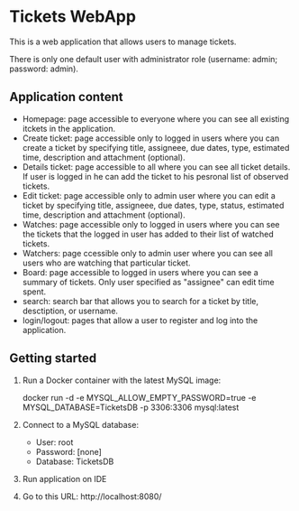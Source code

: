 # Tickets WebApp

This is a web application that allows users to manage tickets.

There is only one default user with administrator role (username: admin; password: admin).



## Application content

- Homepage: page accessible to everyone where you can see all existing itckets in the application.
- Create ticket: page accessible only to logged in users where you can create a ticket by specifying title, assigneee, due dates, type, estimated time, description and attachment (optional).
- Details ticket: page accessible to all where you can see all ticket details. If user is logged in he can add the ticket to his pesronal list of observed tickets.
- Edit ticket: page accessible only to admin user where you can edit a ticket by specifying title, assigneee, due dates, type, status, estimated time, description and attachment (optional).
- Watches: page accessible only to logged in users where you can see the tickets that the logged in user has added to their list of watched tickets.
- Watchers: page ccessible only to admin user where you can see all users who are watching that particular ticket.
- Board: page accessible to logged in users where you can see a summary of tickets. Only user specified as "assignee" can edit time spent.
- search: search bar that allows you to search for a ticket by title, desctiption, or username.
- login/logout: pages that allow a user to register and log into the application.



## Getting started

1) Run a Docker container with the latest MySQL image:
   
   docker run -d -e MYSQL_ALLOW_EMPTY_PASSWORD=true -e MYSQL_DATABASE=TicketsDB -p 3306:3306 mysql:latest

4) Connect to a MySQL database:
   - User: root 
   - Password: [none]
   - Database: TicketsDB

5) Run application on IDE

6) Go to this URL: http://localhost:8080/
